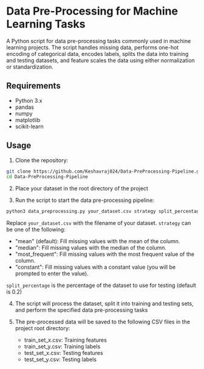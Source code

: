 # Data Pre-Processing for Machine Learning Tasks

A Python script for data pre-processing tasks commonly used in machine learning projects. The script handles missing data, performs one-hot encoding of categorical data, encodes labels, splits the data into training and testing datasets, and feature scales the data using either normalization or standardization.

## Requirements

- Python 3.x
- pandas
- numpy
- matplotlib
- scikit-learn

## Usage

1. Clone the repository:

```bash
git clone https://github.com/Keshavraj024/Data-PreProcessing-Pipeline.git
cd Data-PreProcessing-Pipeline
```

2. Place your dataset in the root directory of the project

3. Run the script to start the data pre-processing pipeline:

```bash
python3 data_preprocessing.py your_dataset.csv strategy split_percentage
```

Replace `your_dataset.csv` with the filename of your dataset. `strategy` can be one of the following:
   - "mean" (default): Fill missing values with the mean of the column.
   - "median": Fill missing values with the median of the column.
   - "most_frequent": Fill missing values with the most frequent value of the column.
   - "constant": Fill missing values with a constant value (you will be prompted to enter the value).

`split_percentage` is the percentage of the dataset to use for testing (default is 0.2)

4. The script will process the dataset, split it into training and testing sets, and perform the specified data pre-processing tasks

5. The pre-processed data will be saved to the following CSV files in the project root directory:
   - train_set_x.csv: Training features
   - train_set_y.csv: Training labels
   - test_set_x.csv: Testing features
   - test_set_y.csv: Testing labels

